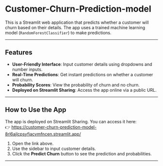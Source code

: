 # Customer-Churn-Prediction-model

This is a Streamlit web application that predicts whether a customer will churn based on their details. The app uses a trained machine learning model (`RandomForestClassifier`) to make predictions.

---

## **Features**
- **User-Friendly Interface**: Input customer details using dropdowns and number inputs.
- **Real-Time Predictions**: Get instant predictions on whether a customer will churn.
- **Probability Scores**: View the probability of churn and no churn.
- **Deployed on Streamlit Sharing**: Access the app online via a public URL.

---

## **How to Use the App**

The app is deployed on Streamlit Sharing. You can access it here:  
👉 https://customer-churn-prediction-model-8rl6ajlcpsyfjacvmfncen.streamlit.app/

1. Open the link above.
2. Use the sidebar to input customer details.
3. Click the **Predict Churn** button to see the prediction and probabilities.

---

